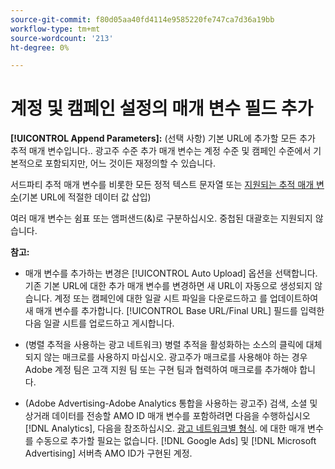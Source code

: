 ```yaml
---
source-git-commit: f80d05aa40fd4114e9585220fe747ca7d36a19bb
workflow-type: tm+mt
source-wordcount: '213'
ht-degree: 0%

---
```

# 계정 및 캠페인 설정의 매개 변수 필드 추가

**[!UICONTROL Append Parameters]:** (선택 사항) 기본 URL에 추가할 모든 추가 추적 매개 변수입니다.<!-- When account uses setting append_param_to_tt_fus, then we add append parameters to the tracking templates OR the landing page suffixes instead (not sure how we determine which) -->. 광고주 수준 추가 매개 변수는 계정 수준 및 캠페인 수준에서 기본적으로 포함되지만, 어느 것이든 재정의할 수 있습니다.

서드파티 추적 매개 변수를 비롯한 모든 정적 텍스트 문자열 또는 [지원되는 추적 매개 변수](/help/search-social-commerce/tracking/click-tracking-urls-optional-parameters.md)(기본 URL에 적절한 데이터 값 삽입)

여러 매개 변수는 쉼표 또는 앰퍼샌드(&amp;)로 구분하십시오. 중첩된 대괄호는 지원되지 않습니다.

**참고:**

* 매개 변수를 추가하는 변경은 [!UICONTROL Auto Upload] 옵션을 선택합니다. 기존 기본 URL에 대한 추가 매개 변수를 변경하면 새 URL이 자동으로 생성되지 않습니다. 계정 또는 캠페인에 대한 일괄 시트 파일을 다운로드하고 를 업데이트하여 새 매개 변수를 추가합니다. [!UICONTROL Base URL/Final URL] 필드를 입력한 다음 일괄 시트를 업로드하고 게시합니다.

* (병렬 추적을 사용하는 광고 네트워크) 병렬 추적을 활성화하는 소스의 클릭에 대체되지 않는 매크로를 사용하지 마십시오. 광고주가 매크로를 사용해야 하는 경우 Adobe 계정 팀은 고객 지원 팀 또는 구현 팀과 협력하여 매크로를 추가해야 합니다.

* (Adobe Advertising-Adobe Analytics 통합을 사용하는 광고주) 검색, 소셜 및 상거래 데이터를 전송할 AMO ID 매개 변수를 포함하려면 다음을 수행하십시오 [!DNL Analytics], 다음을 참조하십시오. [광고 네트워크별 형식](/help/search-social-commerce/tracking/skwcid-tracking-parameter.md). 에 대한 매개 변수를 수동으로 추가할 필요는 없습니다. [!DNL Google Ads] 및 [!DNL Microsoft Advertising] 서버측 AMO ID가 구현된 계정.
